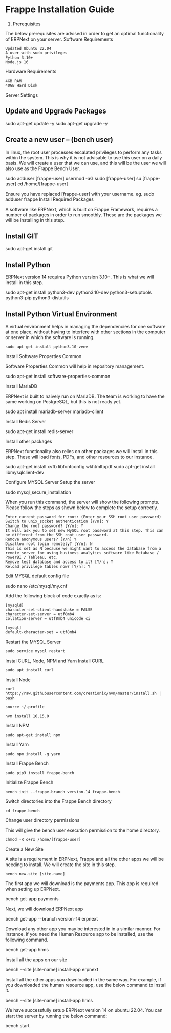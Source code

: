 # Frappe Installation Guide

1. Prerequisites

The below prerequisites are advised in order to get an optimal functionality of ERPNext on your server.
Software Requirements

    Updated Ubuntu 22.04
    A user with sudo privileges
    Python 3.10+
    Node.js 16

Hardware Requirements

    4GB RAM
    40GB Hard Disk

Server Settings
## Update and Upgrade Packages

sudo apt-get update -y
sudo apt-get upgrade -y

## Create a new user – (bench user)

In linux, the root user processes escalated privileges to perform any tasks within the system. This is why it is not advisable to use this user on a daily basis. We will create a user that we can use, and this will be the user we will also use as the Frappe Bench User.

sudo adduser [frappe-user]
usermod -aG sudo [frappe-user]
su [frappe-user] 
cd /home/[frappe-user]

Ensure you have replaced [frappe-user] with your username. eg. sudo adduser frappe
Install Required Packages


A software like ERPNext, which is built on Frappe Framework, requires a number of packages in order to run smoothly. These are the packages we will be installing in this step.

## Install GIT

sudo apt-get install git

## Install Python

ERPNext version 14 requires Python version 3.10+. This is what we will install in this step.

sudo apt-get install python3-dev python3.10-dev python3-setuptools python3-pip python3-distutils

## Install Python Virtual Environment

A virtual environment helps in managing the dependencies for one software at one place, without having to interfere with other sections in the computer or server in which the software is running.
```
sudo apt-get install python3.10-venv
```

Install Software Properties Common

Software Properties Common will help in repository management.

sudo apt-get install software-properties-common

Install MariaDB

ERPNext is built to naively run on MariaDB. The team is working to have the same working on PostgreSQL, but this is not ready yet.

sudo apt install mariadb-server mariadb-client

Install Redis Server

sudo apt-get install redis-server

Install other packages

ERPNext functionality also relies on other packages we will install in this step. These will load fonts, PDFs, and other resources to our instance.

sudo apt-get install xvfb libfontconfig wkhtmltopdf
sudo apt-get install libmysqlclient-dev

Configure MYSQL Server
Setup the server

sudo mysql_secure_installation

When you run this command, the server will show the following prompts. Please follow the steps as shown below to complete the setup correctly.

    Enter current password for root: (Enter your SSH root user password)
    Switch to unix_socket authentication [Y/n]: Y
    Change the root password? [Y/n]: Y
    It will ask you to set new MySQL root password at this step. This can be different from the SSH root user password.
    Remove anonymous users? [Y/n] Y
    Disallow root login remotely? [Y/n]: N
    This is set as N because we might want to access the database from a remote server for using business analytics software like Metabase / PowerBI / Tableau, etc.
    Remove test database and access to it? [Y/n]: Y
    Reload privilege tables now? [Y/n]: Y

Edit MYSQL default config file

sudo nano /etc/mysql/my.cnf

Add the following block of code exactly as is:
```
[mysqld]
character-set-client-handshake = FALSE
character-set-server = utf8mb4
collation-server = utf8mb4_unicode_ci

[mysql]
default-character-set = utf8mb4
```
Restart the MYSQL Server
```
sudo service mysql restart
```
Instal CURL, Node, NPM and Yarn
Install CURL
```
sudo apt install curl
```
Install Node
```
curl https://raw.githubusercontent.com/creationix/nvm/master/install.sh | bash

source ~/.profile

nvm install 16.15.0
```
Install NPM
```
sudo apt-get install npm
```
Install Yarn
```
sudo npm install -g yarn
```
Install Frappe Bench
```
sudo pip3 install frappe-bench
```
Initialize Frappe Bench
```
bench init --frappe-branch version-14 frappe-bench
```
Switch directories into the Frappe Bench directory
```
cd frappe-bench
```
Change user directory permissions

This will give the bench user execution permission to the home directory.
```
chmod -R o+rx /home/[frappe-user]
```
Create a New Site

A site is a requirement in ERPNext, Frappe and all the other apps we will be needing to install. We will create the site in this step.
```
bench new-site [site-name]
```


The first app we will download is the payments app. This app is required when setting up ERPNext.

bench get-app payments

Next, we will download ERPNext app

bench get-app --branch version-14 erpnext

Download any other app you may be interested in in a similar manner. For instance, if you need the Human Resource app to be installed, use the following command.

bench get-app hrms

Install all the apps on our site

bench --site [site-name] install-app erpnext

Install all the other apps you downloaded in the same way. For example, if you downloaded the human resource app, use the below command to install it.

bench --site [site-name] install-app hrms

We have successfully setup ERPNext version 14 on ubuntu 22.04. You can start the server by running the below command:

bench start
